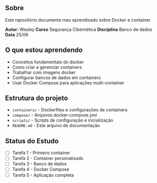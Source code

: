 ## Sobre
Este repositório documenta meu eprendizado sobre Docker e container

**Autor:** Wesley
**Curso** Segurança Cibernética
**Disciplina** Banco de dados
**Data** 25/06

## O que estou aprendendo
- Conceitos fundamentais do docker
- Como criar e gerenciar containers
- Trabalhar com imagens docker
- Configurar bancos de dados em containers
- Usar Docker Compose para aplicações multi-container

## Estrutura do projeto
- `containers/` - Dockerfiles e configurações de containers
- `compose/` - Arquivos docker-compose.yml
- `scripts/` - Scripts de configuração e inicialização
- `README.md` - Este arquivo de documentação

## Status do Estudo
- [ ] Tarefa 1 - Primeiro container
- [ ] Tarefa 2 - Container personalizado
- [ ] Tarefa 3 - Banco de dados
- [ ] Tarefa 4 - Docker Compose
- [ ] Tarefa 5 - Aplicação completa
